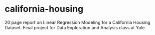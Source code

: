 # california-housing
20 page report on Linear Regression Modeling for a California Housing Dataset. Final project for Data Exploration and Analysis class at Yale. 
